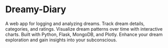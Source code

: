 # Dreamy-Diary
A web app for logging and analyzing dreams. Track dream details, categories, and ratings. Visualize dream patterns over time with interactive charts. Built with Python, Flask, MongoDB, and Plotly. Enhance your dream exploration and gain insights into your subconscious.
